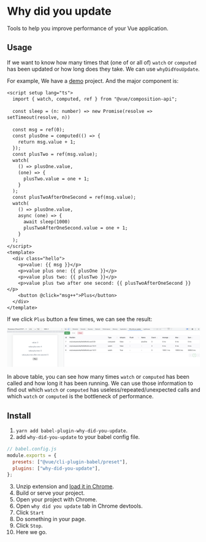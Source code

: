 # Why did you update

Tools to help you improve performance of your Vue application.

## Usage

If we want to know how many times that (one of or all of) `watch` or `computed` has been updated or how long does they take. We can use `whyDidYouUpdate`.


For example, We have a [demo](./packages/babel-plugin-why-did-you-update/tests/demo) project. And the major component is:
```vue
<script setup lang="ts">
  import { watch, computed, ref } from "@vue/composition-api";

  const sleep = (n: number) => new Promise(resolve => setTimeout(resolve, n))

  const msg = ref(0);
  const plusOne = computed(() => {
    return msg.value + 1;
  });
  const plusTwo = ref(msg.value);
  watch(
    () => plusOne.value,
    (one) => {
      plusTwo.value = one + 1;
    }
  );
  const plusTwoAfterOneSecond = ref(msg.value);
  watch(
    () => plusOne.value,
    async (one) => {
      await sleep(1000)
      plusTwoAfterOneSecond.value = one + 1;
    }
  );
</script>
<template>
  <div class="hello">
    <p>value: {{ msg }}</p>
    <p>value plus one: {{ plusOne }}</p>
    <p>value plus two: {{ plusTwo }}</p>
    <p>value plus two after one second: {{ plusTwoAfterOneSecond }}</p>
    <button @click="msg++">Plus</button>
  </div>
</template>
```

If we click `Plus` button a few times, we can see the result:

![overview](./docs/overview.png)

In above table, you can see how many times `watch` or `computed` has been called and how long it has been running. We can use those information to find out which `watch` or `computed` has useless/repeated/unexpected calls and which `watch` or `computed` is the bottleneck of performance.

## Install

1. `yarn add babel-plugin-why-did-you-update`.
2. add `why-did-you-update` to your babel config file.
```js
// babel.config.js
module.exports = {
  presets: ["@vue/cli-plugin-babel/preset"],
  plugins: ["why-did-you-update"],
};
```
3. Unzip extension and [load it in Chrome](https://developer.chrome.com/docs/extensions/mv3/getstarted/#unpacked). 
4. Build or serve your project.
5. Open your project with Chrome.
6. Open `why did you update` tab in Chrome devtools.
7. Click `Start`
8. Do something in your page.
9. Click `Stop`.
10. Here we go.